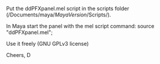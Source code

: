 Put the ddPFXpanel.mel script in the scripts folder (/Documents/maya/*MayaVersion*/Scripts/).

In Maya start the panel with the mel script command: source "ddPFXpanel.mel";

Use it freely (GNU GPLv3 license)

Cheers, D
